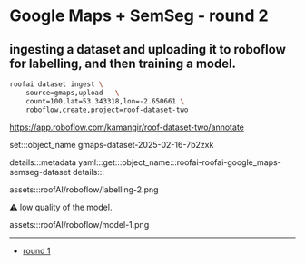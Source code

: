 # Google Maps + SemSeg - round 2

## ingesting a dataset and uploading it to roboflow for labelling, and then training a model.

```bash
roofai dataset ingest \
    source=gmaps,upload - \
    count=100,lat=53.343318,lon=-2.650661 \
    roboflow,create,project=roof-dataset-two
```

https://app.roboflow.com/kamangir/roof-dataset-two/annotate


set:::object_name gmaps-dataset-2025-02-16-7b2zxk

details:::metadata
yaml:::get:::object_name:::roofai-roofai-google_maps-semseg-dataset
details:::

assets:::roofAI/roboflow/labelling-2.png

⚠️ low quality of the model.

assets:::roofAI/roboflow/model-1.png

---

- [round 1](./round-1.md)